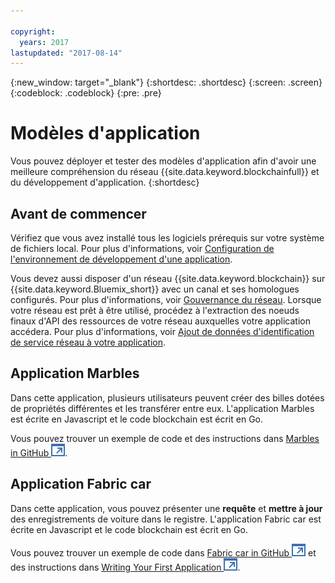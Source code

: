 ```yaml
---

copyright:
  years: 2017
lastupdated: "2017-08-14"
---
```


{:new_window: target="_blank"}
{:shortdesc: .shortdesc}
{:screen: .screen}
{:codeblock: .codeblock}
{:pre: .pre}

# Modèles d'application

Vous pouvez déployer et tester des modèles d'application afin d'avoir une meilleure compréhension du réseau {{site.data.keyword.blockchainfull}} et du développement d'application.
{:shortdesc}

## Avant de commencer

Vérifiez que vous avez installé tous les logiciels prérequis sur votre système de fichiers local.  Pour plus d'informations, voir [Configuration de l'environnement de développement d'une application](../v10_application.html#setting-up-application-development-environment).

Vous devez aussi disposer d'un réseau {{site.data.keyword.blockchain}} sur {{site.data.keyword.Bluemix_short}} avec un canal et ses homologues configurés. Pour plus d'informations, voir [Gouvernance du réseau](../get_start.html).  Lorsque votre réseau est prêt à être utilisé, procédez à l'extraction des noeuds finaux d'API des ressources de votre réseau auxquelles votre application accédera. Pour plus d'informations, voir [Ajout de données d'identification de service réseau à votre application](../v10_application.html#adding-network-service-credentials-to-your-application).


## Application Marbles

Dans cette application, plusieurs utilisateurs peuvent créer des billes dotées de propriétés différentes et les transférer entre eux. L'application Marbles est écrite en Javascript et le code blockchain est écrit en Go.

Vous pouvez trouver un exemple de code et des instructions dans [Marbles in GitHub ![External link icon](../images/external_link.svg "External link icon")](https://github.com/IBM-Blockchain/marbles).


## Application Fabric car

Dans cette application, vous pouvez présenter une **requête** et **mettre à jour** des enregistrements de voiture dans le registre. L'application Fabric car est écrite en Javascript et le code blockchain est écrit en Go.

Vous pouvez trouver un exemple de code dans [Fabric car in GitHub ![External link icon](../images/external_link.svg "External link icon")](https://github.com/hyperledger/fabric-samples/tree/release/fabcar) et des instructions dans [Writing Your First Application ![External link icon](../images/external_link.svg "External link icon")](http://hyperledger-fabric.readthedocs.io/en/latest/write_first_app.html).

<!-- 
## High available application
-->
<!--
The high available application demonstrate how to enable the following features to ensure the high availability of a {{site.data.keyword.blockchain}} network.
1. Have 2 peers and have your application smart enough to talk to one and if it is getting errors or no response switch over to the other.
2. Same for orderers, 2 or 3 and have your application smart enough to fail over if needed.
OR put orderers/peers behind a load balancer.
-->

